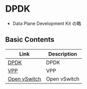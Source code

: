 # DPDK

- Data Plane Development Kit の略

## Basic Contents

| Link                                  | Description  |
| ------------------------------------- | ------------ |
| [DPDK](dpdk.md)                       | DPDK         |
| [VPP](vpp/README.md)                  | VPP          |
| [Open vSwitch](openvswitch/README.md) | Open vSwitch |
